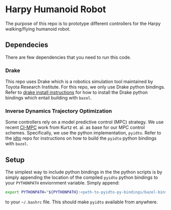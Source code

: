 # Harpy Humanoid Robot
The purpose of this repo is to prototype different controllers for the Harpy walking/flying humanoid robot.

## Dependecies
There are few dependencies that you need to run this code. 

### Drake
This repo uses Drake which is a robotics simulation tool maintained by Toyota Research Institute. For this repo, we only use Drake python bindings. Refer to [drake install instructions](https://drake.mit.edu/installation.html) for how to install the Drake python bindings which entail building with `bazel`. 

### Inverse Dynamics Trajectory Optimization
Some controllers rely on a model predictive control (MPC) strategy. We use recent [CI-MPC](https://arxiv.org/abs/2309.01813) work from Kurtz et. al. as base for our MPC control schemes. Specifically, we use the python implementation, `pyidto`. Refer to the [idto](https://github.com/ToyotaResearchInstitute/idto) repo for instructions on how to build the `pyidto` python bindings with `bazel`.

## Setup
The simplest way to include python bindings in the the python scripts is by simply appending the location of the compiled `pyidto` python bindings to your `PYTHONPATH` enviornment variable. Simply append:
```bash
export PYTHONPATH="${PYTHONPATH}:<path-to-pyidto-py-bindings/bazel-bin>"
```
to your `~/.bashrc` file. This should make `pyidto` available from anywhere.